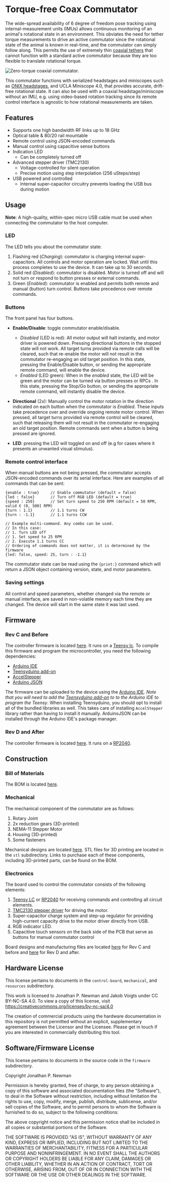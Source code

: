 # Torque-free Coax Commutator

The wide-spread availability of 6 degree of freedom pose tracking using
internal-measurement units (IMUs) allows continuous monitoring of an animal's
rotational state in an environment. This obviates the need for tether torque
measurements to drive an active commutator since the rotational state of the
animal is known in real-time, and the commutator can simply follow along. This
permits the use of extremely thin [coaxial
tethers](http://www.axon-cable.com/en/02_products/06_coaxial-cables/02/index.aspx)
that cannot function with a standard active commutator because they are too
flexible to translate rotational torque.

![Zero-torque coaxial commutator.](./resources/demo.gif)

This commutator functions with serialized headstages and miniscopes
such as [ONIX headstages](https://open-ephys.github.io/onix-docs/index.html), 
and UCLA Miniscope 4.0, that provides accurate, drift-free
rotational state. It can also be used with a coaxial headstage/miniscope
without an IMU, e.g. using video-based rotation tracking since its remote 
control interface is agnostic to how rotational measurements are taken. 

## Features

- Supports one high bandwidth RF links up to 18 GHz
- Optical table & 80/20 rail mountable
- Remote control using JSON-encoded commands
- Manual control using capacitive sense buttons
- Indication LED
    - Can be completely turned off
- Advanced stepper driver (TMC2130)
    - Voltage-controlled for silent operation
    - Precise motion using step interpolation (256 uSteps/step)
- USB powered and controlled
    - Internal super-capacitor circuitry prevents loading the USB bus during
      motion

## Usage

**Note**: A high-quality, within-spec micro USB cable must be used when connecting 
the commutator to the host computer.

### LED

The LED tells you about the commutator state:

1. Flashing red (*Charging*): commutator is charging internal super-capacitors.
   All controls and motor operation are locked. Wait until this process
   completes to use the device. It can take up to 30 seconds.
1. Solid red (*Disabled*): commutator is disabled. Motor is turned off and will not
   turn or respond to button presses or external commands.
1. Green (*Enabled*): commutator is enabled and permits both remote and manual
   (button) turn control. Buttons take precedence over remote commands.

### Buttons

The front panel has four buttons.

- __Enable/Disable__: toggle commutator enable/disable.
    - *Disabled* (LED is red): All motor output will halt instantly, and motor
      driver is powered down. Pressing directional buttons in the stopped state
      will not work. All target turns provided via remote calls will be
      cleared, such that re-enable the motor will not result in the commutator
      re-engaging an old target position. In this state, pressing 
      the Enable/Disable button, or sending the appropriate remote
      command, will enable the device.
    - *Enabled* (LED  green): When in the *enabled* state, the LED will be
      green and the motor can be turned via button presses or RPCs . In this
      state, pressing the Stop/Go button, or sending the appropriate remote
      command, will instantly disable the device.

- __Directional__ (2x): Manually control the motor rotation in the
  direction indicated on each button when the commutator is *Enabled*. These
  inputs take precedence over and override ongoing remote motor control.  When
  pressed, all target turns provided via remote control will be cleared, such
  that releasing them will not result in the commutator re-engaging an old
  target position. Remote commands sent when a button is being pressed are
  ignored.

- __LED__: pressing the LED will toggled on and off (e.g for cases where it presents an
  unwanted visual stimulus).

### Remote control interface

When manual buttons are not being pressed, the commutator accepts JSON-encoded
commands over its serial interface. Here are examples of all commands that can
be sent:
```
{enable : true}     // Enable commutator (default = false)
{led : false}       // Turn off RGB LED (default = true)
{speed : 250}       // Set turn speed to 250 RPM (default = 50 RPM, valid ∈ (0, 500] RPM)
{turn : 1.1}        // 1.1 turns CW
{turn : -1.1}       // 1.1 turns CCW

// Example multi-command. Any combo can be used.
// In this case:
// 1. Turn LED off
// 1. Set speed to 25 RPM
// 2. Execute 1.1 turns CC
// Ordering of commands does not matter, it is determined by the firmware
{led: false, speed: 25, turn : -1.1}
```
The commutator state can be read using the `{print:}` command  which will
return a JSON object containing version, state, and motor parameters.

### Saving settings

All control and speed parameters, whether changed via the remote or manual
interface, are saved in non-volatile memory each time they are changed. The
device will start in the same state it was last used.

## Firmware

### Rev C and Before

The controller firmware is located [here](https://github.com/open-ephys/commutator-controller/tree/main/teensy/firmware). It runs on a
[Teensy lc](https://www.pjrc.com/store/teensylc.html). To compile
this firmware and program the microcontroller, you need the following
dependencies:

- [Arduino IDE](https://www.arduino.cc/en/Main/Software)
- [Teensyduino add-on](https://www.pjrc.com/teensy/td_download.html)
- [AccelStepper](https://www.airspayce.com/mikem/arduino/AccelStepper/)
- [Arduino JSON](https://arduinojson.org/)

The firmware can be uploaded to the device using the [Arduino
IDE](https://www.arduino.cc/en/Main/Software). _Note that you will need to add
the [Teensyduino add-on](https://www.pjrc.com/teensy/teensyduino.html) to to
the Arduino IDE to program the Teensy_. When installing Teensyduino, you should
opt to install all of the bundled libraries as well. This takes care of
installing `AccelStepper` library rather than having to install it manually.
ArduinoJSON can be installed through the Arduino IDE's package manager.

### Rev D and After

The controller firmware is located [here](https://github.com/open-ephys/commutator-controller/tree/main/rp2040/firmware). It runs on a
[RP2040](https://www.raspberrypi.com/products/rp2040/). 

## Construction

### Bill of Materials

The BOM is located [here](https://docs.google.com/spreadsheets/d/1M2R0Q2-OuRHzctt05BxtA3hxNcCHtRZHORzCKElmG1Q/edit#gid=1283420334).

### Mechanical

The mechanical component of the commutator are as follows:

1. Rotary Joint
1. 2x reduction gears (3D-printed)
1. NEMA-11 Stepper Motor
1. Housing (3D-printed)
1. Some fasteners

Mechanical designs are located [here](./mechanical/). STL files for 3D printing
are located in the `stl` subdirectory. Links to purchase each of these
components, including 3D-printed parts, can be found on the BOM.

### Electronics

The board used to control the commutator consists of the following elements:

1. [Teensy LC](https://www.pjrc.com/store/teensylc.html) or [RP2040](https://www.raspberrypi.com/products/rp2040/) for receiving
   commands and controlling all circuit elements.
1. [TMC2130 stepper driver](https://www.analog.com/media/en/technical-documentation/data-sheets/TMC2130_datasheet_rev1.15.pdf) for driving the
   motor.
1. Super-capacitor charge system and step-up regulator for providing
   high-current capacity drive to the motor driver directly from USB.
1. RGB indicator LED.
1. Capacitive touch sensors on the back side of the PCB that serve as buttons
   for manual commutator control

Board designs and manufacturing files are located [here](https://github.com/open-ephys/commutator-controller/tree/main/teensy/pcb) 
for Rev C and before and [here](https://github.com/open-ephys/commutator-controller/tree/main/rp2040/pcb) for Rev D and after. 

## Hardware License

This license pertains to documents in the `control-board`, `mechanical`, and
`resources` subdirectory.

This work is licensed to Jonathan P. Newman and Jakob Voigts under CC BY-NC-SA
4.0. To view a copy of this license, visit
https://creativecommons.org/licenses/by-nc-sa/4.0

The creation of commercial products using the hardware documentation in this
repository is not permitted without an explicit, supplementary agreement
between the Licensor and the Licensee. Please get in touch if you are
interested in commercially distributing this tool.

## Software/Firmware License

This license pertains to documents in the source code in the `firmware`
subdirectory.

Copyright Jonathan P. Newman

Permission is hereby granted, free of charge, to any person obtaining a copy of
this software and associated documentation files (the "Software"), to deal in
the Software without restriction, including without limitation the rights to
use, copy, modify, merge, publish, distribute, sublicense, and/or sell copies
of the Software, and to permit persons to whom the Software is furnished to do
so, subject to the following conditions:

The above copyright notice and this permission notice shall be included in all
copies or substantial portions of the Software.

THE SOFTWARE IS PROVIDED "AS IS", WITHOUT WARRANTY OF ANY KIND, EXPRESS OR
IMPLIED, INCLUDING BUT NOT LIMITED TO THE WARRANTIES OF MERCHANTABILITY,
FITNESS FOR A PARTICULAR PURPOSE AND NONINFRINGEMENT. IN NO EVENT SHALL THE
AUTHORS OR COPYRIGHT HOLDERS BE LIABLE FOR ANY CLAIM, DAMAGES OR OTHER
LIABILITY, WHETHER IN AN ACTION OF CONTRACT, TORT OR OTHERWISE, ARISING FROM,
OUT OF OR IN CONNECTION WITH THE SOFTWARE OR THE USE OR OTHER DEALINGS IN THE
SOFTWARE.